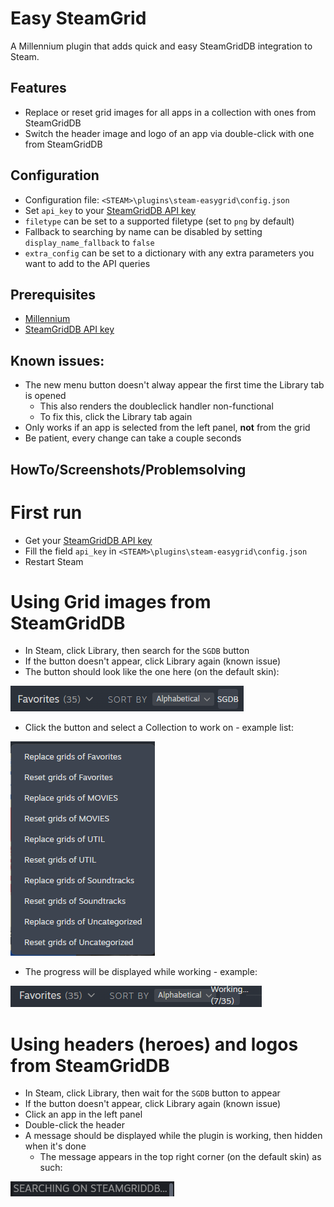 # Easy SteamGrid

A Millennium plugin that adds quick and easy SteamGridDB integration to Steam.

## Features
- Replace or reset grid images for all apps in a collection with ones from SteamGridDB
- Switch the header image and logo of an app via double-click with one from SteamGridDB

## Configuration
- Configuration file: `<STEAM>\plugins\steam-easygrid\config.json`
- Set `api_key` to your [SteamGridDB API key](https://www.steamgriddb.com/profile/preferences/api)
- `filetype` can be set to a supported filetype (set to `png` by default)
- Fallback to searching by name can be disabled by setting `display_name_fallback` to `false`
- `extra_config` can be set to a dictionary with any extra parameters you want to add to the API queries

## Prerequisites
- [Millennium](https://steambrew.app/)
- [SteamGridDB API key](https://www.steamgriddb.com/profile/preferences/api)

## Known issues:
- The new menu button doesn't alway appear the first time the Library tab is opened
    - This also renders the doubleclick handler non-functional
    - To fix this, click the Library tab again
- Only works if an app is selected from the left panel, **not** from the grid
- Be patient, every change can take a couple seconds

## HowTo/Screenshots/Problemsolving

# First run

- Get your [SteamGridDB API key](https://www.steamgriddb.com/profile/preferences/api)
- Fill the field `api_key` in `<STEAM>\plugins\steam-easygrid\config.json`
- Restart Steam

# Using Grid images from SteamGridDB

- In Steam, click Library, then search for the `SGDB` button
- If the button doesn't appear, click Library again (known issue)
- The button should look like the one here (on the default skin):

![SGDB button](screenshots/sgdb-button.png)

- Click the button and select a Collection to work on - example list:

![Example collection list](screenshots/sgdb-collections.png)

- The progress will be displayed while working - example:

![Searching for Grid images](screenshots/grid-working.png)

# Using headers (heroes) and logos from SteamGridDB

- In Steam, click Library, then wait for the `SGDB` button to appear
- If the button doesn't appear, click Library again (known issue)
- Click an app in the left panel
- Double-click the header
- A message should be displayed while the plugin is working, then hidden when it's done
    - The message appears in the top right corner (on the default skin) as such:

![Searching message](screenshots/header-working.png)